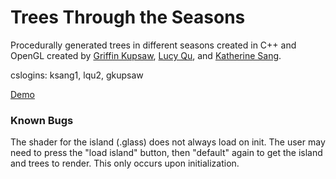 # Trees Through the Seasons

Procedurally generated trees in different seasons created in C++ and OpenGL
created by [Griffin Kupsaw](https://github.com/gkupsaw), [Lucy Qu](https://github.com/lxcyqx),
and [Katherine Sang](https://github.com/artset).

cslogins: ksang1, lqu2, gkupsaw

[Demo](https://www.youtube.com/watch?v=vp3SM3boIeA&feature=youtu.be)

### Known Bugs

The shader for the island (.glass) does not always load on init. The user may need
to press the "load island" button, then "default" again to get the island and trees
to render. This only occurs upon initialization.






